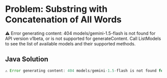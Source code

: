 # Problem: Substring with Concatenation of All Words

⚠️ Error generating content: 404 models/gemini-1.5-flash is not found for API version v1beta, or is not supported for generateContent. Call ListModels to see the list of available models and their supported methods.

## Java Solution
```java
⚠️ Error generating content: 404 models/gemini-1.5-flash is not found for API version v1beta, or is not supported for generateContent. Call ListModels to see the list of available models and their supported methods.
```